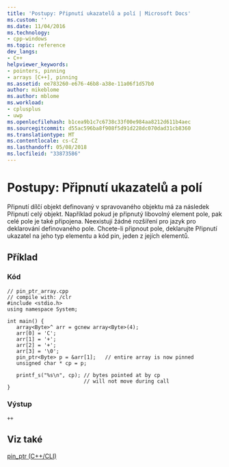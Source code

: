 ```yaml
---
title: 'Postupy: Připnutí ukazatelů a polí | Microsoft Docs'
ms.custom: ''
ms.date: 11/04/2016
ms.technology:
- cpp-windows
ms.topic: reference
dev_langs:
- C++
helpviewer_keywords:
- pointers, pinning
- arrays [C++], pinning
ms.assetid: ee783260-e676-46b8-a38e-11a06f1d57b0
author: mikeblome
ms.author: mblome
ms.workload:
- cplusplus
- uwp
ms.openlocfilehash: b1cea9b1c7c6738c33f00e984aa8212d611b4aec
ms.sourcegitcommit: d55ac596ba8f908f5d91d228dc070dad31cb8360
ms.translationtype: MT
ms.contentlocale: cs-CZ
ms.lasthandoff: 05/08/2018
ms.locfileid: "33873586"
---
```

# <a name="how-to-pin-pointers-and-arrays"></a>Postupy: Připnutí ukazatelů a polí
Připnutí dílčí objekt definovaný v spravovaného objektu má za následek Připnutí celý objekt.  Například pokud je připnutý libovolný element pole, pak celé pole je také připojena. Neexistují žádné rozšíření pro jazyk pro deklarování definovaného pole. Chcete-li připnout pole, deklarujte Připnutí ukazatel na jeho typ elementu a kód pin, jeden z jejích elementů.  
  
## <a name="example"></a>Příklad  
  
### <a name="code"></a>Kód  
  
```  
// pin_ptr_array.cpp  
// compile with: /clr  
#include <stdio.h>  
using namespace System;  
  
int main() {  
   array<Byte>^ arr = gcnew array<Byte>(4);  
   arr[0] = 'C';  
   arr[1] = '+';  
   arr[2] = '+';  
   arr[3] = '\0';  
   pin_ptr<Byte> p = &arr[1];   // entire array is now pinned  
   unsigned char * cp = p;  
  
   printf_s("%s\n", cp); // bytes pointed at by cp  
                         // will not move during call  
}  
```  
  
### <a name="output"></a>Výstup  
  
```  
++  
```  
  
## <a name="see-also"></a>Viz také  
 [pin_ptr (C++/CLI)](../windows/pin-ptr-cpp-cli.md)